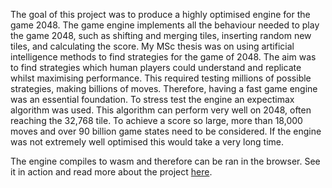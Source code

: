 The goal of this project was to produce a highly optimised engine for the game 2048. The game engine implements all the behaviour needed to play the game 2048, such as shifting and merging tiles, inserting random new tiles, and calculating the score. My MSc thesis was on using artificial intelligence methods to find strategies for the game of 2048. The aim was to find strategies which human players could understand and replicate whilst maximising performance. This required testing millions of possible strategies, making billions of moves. Therefore, having a fast game engine was an essential foundation. To stress test the engine an expectimax algorithm was used. This algorithm can perform very well on 2048, often reaching the 32,768 tile. To achieve a score so large, more than 18,000 moves and over 90 billion game states need to be considered. If the engine was not extremely well optimised this would take a very long time.

The engine compiles to wasm and therefore can be ran in the browser. See it in action and read more about the project [here](https://2048-ai.mattkennedy.io/).
